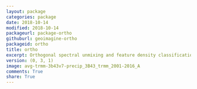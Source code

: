 ```yaml
---
layout: package
categories: package
date: 2018-10-14
modified: 2018-10-14
packageurl: package-ortho
githuburl: geoimagine-ortho
packageid: ortho
title: ortho
excerpt: Orthogonal spectral unmixing and feature density classification
version: (0, 3, 1)
image: avg-trmm-3b43v7-precip_3B43_trmm_2001-2016_A
comments: True
share: True
---
```

